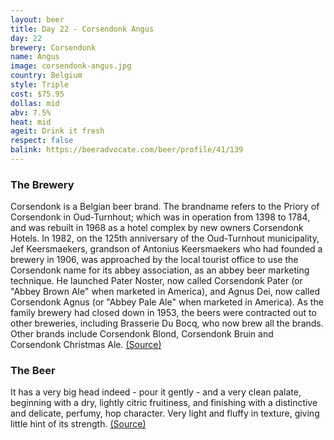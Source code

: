 ```yaml
---
layout: beer
title: Day 22 - Corsendonk Angus
day: 22
brewery: Corsendonk
name: Angus
image: corsendonk-angus.jpg
country: Belgium
style: Triple
cost: $75.95
dollas: mid
abv: 7.5%
heat: mid
ageit: Drink it fresh
respect: false
balink: https://beeradvocate.com/beer/profile/41/139
---
```


### The Brewery

Corsendonk is a Belgian beer brand. The brandname refers to the Priory of Corsendonk in Oud-Turnhout; which was in operation from 1398 to 1784, and was rebuilt in 1968 as a hotel complex by new owners Corsendonk Hotels. In 1982, on the 125th anniversary of the Oud-Turnhout municipality, Jef Keersmaekers, grandson of Antonius Keersmaekers who had founded a brewery in 1906, was approached by the local tourist office to use the Corsendonk name for its abbey association, as an abbey beer marketing technique. He launched Pater Noster, now called Corsendonk Pater (or "Abbey Brown Ale" when marketed in America), and Agnus Dei, now called Corsendonk Agnus (or "Abbey Pale Ale" when marketed in America). As the family brewery had closed down in 1953, the beers were contracted out to other breweries, including Brasserie Du Bocq, who now brew all the brands. Other brands include Corsendonk Blond, Corsendonk Bruin and Corsendonk Christmas Ale. [(Source)](https://en.wikipedia.org/wiki/Corsendonk)

### The Beer

It has a very big head indeed - pour it gently - and a very clean palate, beginning with a dry, lightly citric fruitiness, and finishing with a distinctive and delicate, perfumy, hop character. Very light and fluffy in texture, giving little hint of its strength. [(Source)](https://www.ratebeer.com/beer/corsendonk-agnus--abbey-pale-ale/995/)